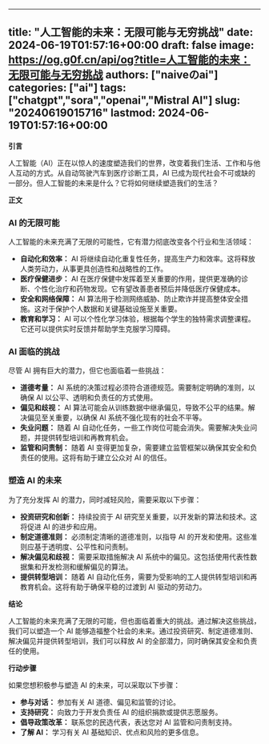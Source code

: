 
---
title: "人工智能的未来：无限可能与无穷挑战"
date: 2024-06-19T01:57:16+00:00
draft: false
image: https://og.g0f.cn/api/og?title=人工智能的未来：无限可能与无穷挑战
authors: ["naiveのai"]
categories: ["ai"]
tags: ["chatgpt","sora","openai","Mistral AI"]
slug: "20240619015716"
lastmod: 2024-06-19T01:57:16+00:00
---
**引言**

人工智能（AI）正在以惊人的速度塑造我们的世界，改变着我们生活、工作和与他人互动的方式。从自动驾驶汽车到医疗诊断工具，AI 已成为现代社会不可或缺的一部分。但人工智能的未来是什么？它将如何继续塑造我们的生活？

**正文**

### AI 的无限可能

人工智能的未来充满了无限的可能性，它有潜力彻底改变各个行业和生活领域：

- **自动化和效率：** AI 将继续自动化重复性任务，提高生产力和效率。这将释放人类劳动力，从事更具创造性和战略性的工作。
- **医疗保健进步：** AI 在医疗保健中发挥着至关重要的作用，提供更准确的诊断、个性化治疗和药物发现。它有望改善患者预后并降低医疗保健成本。
- **安全和网络保障：** AI 算法用于检测网络威胁、防止欺诈并提高整体安全措施。这对于保护个人数据和关键基础设施至关重要。
- **教育和学习：** AI 可以个性化学习体验，根据每个学生的独特需求调整课程。它还可以提供实时反馈并帮助学生克服学习障碍。

### AI 面临的挑战

尽管 AI 拥有巨大的潜力，但它也面临着一些挑战：

- **道德考量：** AI 系统的决策过程必须符合道德规范。需要制定明确的准则，以确保 AI 以公平、透明和负责任的方式使用。
- **偏见和歧视：** AI 算法可能会从训练数据中继承偏见，导致不公平的结果。解决偏见至关重要，以确保 AI 系统不强化现有的社会不平等。
- **失业问题：** 随着 AI 自动化任务，一些工作岗位可能会消失。需要解决失业问题，并提供转型培训和再教育机会。
- **监管和问责制：** 随着 AI 变得更加复杂，需要建立监管框架以确保其安全和负责任的使用。这将有助于建立公众对 AI 的信任。

### 塑造 AI 的未来

为了充分发挥 AI 的潜力，同时减轻风险，需要采取以下步骤：

- **投资研究和创新：** 持续投资于 AI 研究至关重要，以开发新的算法和技术。这将促进 AI 的进步和应用。
- **制定道德准则：** 必须制定清晰的道德准则，以指导 AI 的开发和使用。这些准则应基于透明度、公平性和问责制。
- **解决偏见和歧视：** 需要采取措施解决 AI 系统中的偏见。这包括使用代表性数据集和开发检测和缓解偏见的算法。
- **提供转型培训：** 随着 AI 自动化任务，需要为受影响的工人提供转型培训和再教育机会。这将有助于确保平稳的过渡到 AI 驱动的劳动力。

**结论**

人工智能的未来充满了无限的可能，但也面临着重大的挑战。通过解决这些挑战，我们可以塑造一个 AI 能够造福整个社会的未来。通过投资研究、制定道德准则、解决偏见并提供转型培训，我们可以释放 AI 的全部潜力，同时确保其安全和负责任的使用。

**行动步骤**

如果您想积极参与塑造 AI 的未来，可以采取以下步骤：

- **参与对话：** 参加有关 AI 道德、偏见和监管的讨论。
- **支持研究：** 向致力于开发负责任 AI 的组织捐款或提供志愿服务。
- **倡导政策改革：** 联系您的民选代表，表达您对 AI 监管和问责制支持。
- **了解 AI：** 学习有关 AI 基础知识、优点和风险的更多信息。
